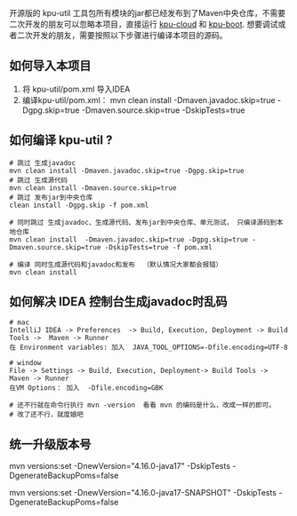 开源版的 kpu-util
工具包所有模块的jar都已经发布到了Maven中央仓库，不需要二次开发的朋友可以忽略本项目，直接运行 [kpu-cloud](https://github.com/dromara/kpu-cloud)
和 [kpu-boot](https://github.com/lmx111/kpu-boot).
想要调试或者二次开发的朋友，需要按照以下步骤进行编译本项目的源码。

## 如何导入本项目

1. 将 kpu-util/pom.xml 导入IDEA
2. 编译kpu-util/pom.xml： mvn clean install -Dmaven.javadoc.skip=true -Dgpg.skip=true -Dmaven.source.skip=true
   -DskipTests=true

## 如何编译 kpu-util ?

```
# 跳过 生成javadoc
mvn clean install -Dmaven.javadoc.skip=true -Dgpg.skip=true
# 跳过 生成源代码
mvn clean install -Dmaven.source.skip=true
# 跳过 发布jar到中央仓库
clean install -Dgpg.skip -f pom.xml

# 同时跳过 生成javadoc、生成源代码、发布jar到中央仓库、单元测试， 只编译源码到本地仓库
mvn clean install  -Dmaven.javadoc.skip=true -Dgpg.skip=true -Dmaven.source.skip=true -DskipTests=true -f pom.xml

# 编译 同时生成源代码和javadoc和发布  （默认情况大家都会报错）
mvn clean install
```

## 如何解决 IDEA 控制台生成javadoc时乱码

```
# mac
IntelliJ IDEA -> Preferences  -> Build, Execution, Deployment -> Build Tools ->  Maven -> Runner 
在 Environment variables: 加入  JAVA_TOOL_OPTIONS=-Dfile.encoding=UTF-8

# window
File -> Settings -> Build, Execution, Deployment-> Build Tools ->  Maven -> Runner 
在VM Options： 加入  -Dfile.encoding=GBK

# 还不行就在命令行执行 mvn -version  看看 mvn 的编码是什么，改成一样的即可。
# 改了还不行，就度娘吧
```

## 统一升级版本号

mvn versions:set -DnewVersion="4.16.0-java17" -DskipTests -DgenerateBackupPoms=false

mvn versions:set -DnewVersion="4.16.0-java17-SNAPSHOT" -DskipTests -DgenerateBackupPoms=false

